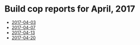 # Build cop reports for April, 2017

* [2017-04-03](https://bitbucket.org/osrf/gazebo/wiki/buildcop/2017/04/03)
* [2017-04-07](https://bitbucket.org/osrf/gazebo/wiki/buildcop/2017/04/07)
* [2017-04-13](https://bitbucket.org/osrf/gazebo/wiki/buildcop/2017/04/13)
* [2017-04-20](https://bitbucket.org/osrf/gazebo/wiki/buildcop/2017/04/20)
